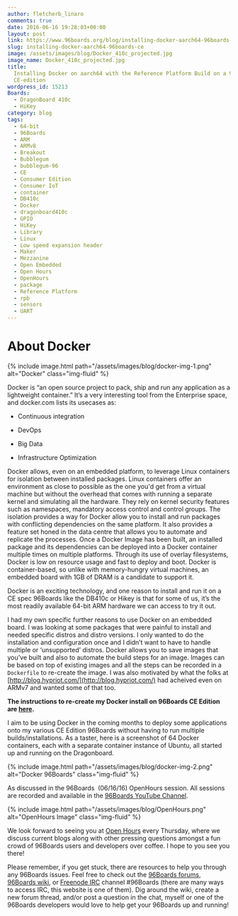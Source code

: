 ```yaml
---
author: fletcherb_linaro
comments: true
date: 2016-06-16 19:28:03+00:00
layout: post
link: https://www.96boards.org/blog/installing-docker-aarch64-96boards-ce/
slug: installing-docker-aarch64-96boards-ce
image: /assets/images/blog/Docker_410c_projected.jpg
image_name: Docker_410c_projected.jpg
title:
  Installing Docker on aarch64 with the Reference Platform Build on a 96Boards
  CE-edition
wordpress_id: 15213
Boards:
  - DragonBoard 410c
  - HiKey
category: blog
tags:
  - 64-bit
  - 96Boards
  - ARM
  - ARMv8
  - Breakout
  - Bubblegum
  - bubblegum-96
  - CE
  - Consumer Edition
  - Consumer IoT
  - container
  - DB410c
  - Docker
  - dragonboard410c
  - GPIO
  - HiKey
  - Library
  - Linux
  - Low speed expansion header
  - Maker
  - Mezzanine
  - Open Embedded
  - Open Hours
  - OpenHours
  - package
  - Reference Platform
  - rpb
  - sensors
  - UART
---
```


# About Docker

{% include image.html path="/assets/images/blog/docker-img-1.png" alt="Docker" class="img-fluid" %}

Docker is “an open source project to pack, ship and run any application as a lightweight container.” It’s a very interesting tool from the Enterprise space, and docker.com lists its usecases as:

- Continuous integration

- DevOps

- Big Data

- Infrastructure Optimization

Docker allows, even on an embedded platform, to leverage Linux containers for isolation between installed packages. Linux containers offer an environment as close to possible as the one you'd get from a virtual machine but without the overhead that comes with running a separate kernel and simulating all the hardware. They rely on kernel security features such as namespaces, mandatory access control and control groups. The isolation provides a way for Docker allow you to install and run packages with conflicting dependencies on the same platform. It also provides a feature set honed in the data centre that allows you to automate and replicate the processes. Once a Docker Image has been built, an installed package and its dependencies can be deployed into a Docker container multiple times on multiple platforms. Through its use of overlay filesystems, Docker is low on resource usage and fast to deploy and boot. Docker is container-based, so unlike with memory-hungry virtual machines, an embedded board with 1GB of DRAM is a candidate to support it.

Docker is an exciting technology, and one reason to install and run it on a CE spec 96Boards like the DB410c or Hikey is that for some of us, it’s the most readily available 64-bit ARM hardware we can access to try it out.

I had my own specific further reasons to use Docker on an embedded board. I was looking at some packages that were painful to install and needed specific distros and distro versions. I only wanted to do the installation and configuration once and I didn’t want to have to handle multiple or ‘unsupported’ distros. Docker allows you to save images that you’ve built and also to automate the build steps for an image. Images can be based on top of existing images and all the steps can be recorded in a `Dockerfile` to re-create the image. I was also motivated by what the folks at [http://blog.hypriot.com/](http://blog.hypriot.com/) had acheived even on ARMv7 and wanted some of that too.

**The instructions to re-create my Docker install on 96Boards CE Edition are [here](https://www.96boards.org/documentation/consumer/guides/docker_ce.md.html).**

I aim to be using Docker in the coming months to deploy some applications onto my various CE Edition 96Boards without having to run multiple builds/installations. As a taster, here is a screenshot of 64 Docker containers, each with a separate container instance of Ubuntu, all started up and running on the Dragonboard.

{% include image.html path="/assets/images/blog/docker-img-2.png" alt="Docker 96Boards" class="img-fluid" %}

As discussed in the 96Boards  (06/16/16) OpenHours session. All sessions are recorded and available in the [96Boards YouTube Channel](https://www.youtube.com/playlist?list=PL-NF6S9MM_W1QBjUc2B5Pg502bz7qslxk).

{% include image.html path="/assets/images/blog/OpenHours.png" alt="OpenHours Image" class="img-fluid" %}

We look forward to seeing you at [Open Hours](/) every Thursday, where we discuss current blogs along with other pressing questions amongst a fun crowd of 96Boards users and developers over coffee. I hope to you see you there!

Please remember, if you get stuck, there are resources to help you through any 96Boards issues. Feel free to check out the [96Boards forums](https://discuss.96boards.org/), [96Boards wiki](https://github.com/96boards/documentation/wiki), or [Freenode IRC](https://webchat.freenode.net) channel #96Boards (there are many ways to access IRC, this website is one of them). Dig around the wiki, create a new forum thread, and/or post a question in the chat, myself or one of the 96Boards developers would love to help get your 96Boards up and running!
